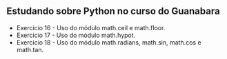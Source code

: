 ## Estudando sobre Python no curso do Guanabara

* Exercicio 16 - Uso do módulo math.ceil e math.floor.
* Exercicio 17 - Uso do módulo math.hypot.
* Exercicio 18 - Uso do módulo math.radians, math.sin, math.cos e math.tan.
